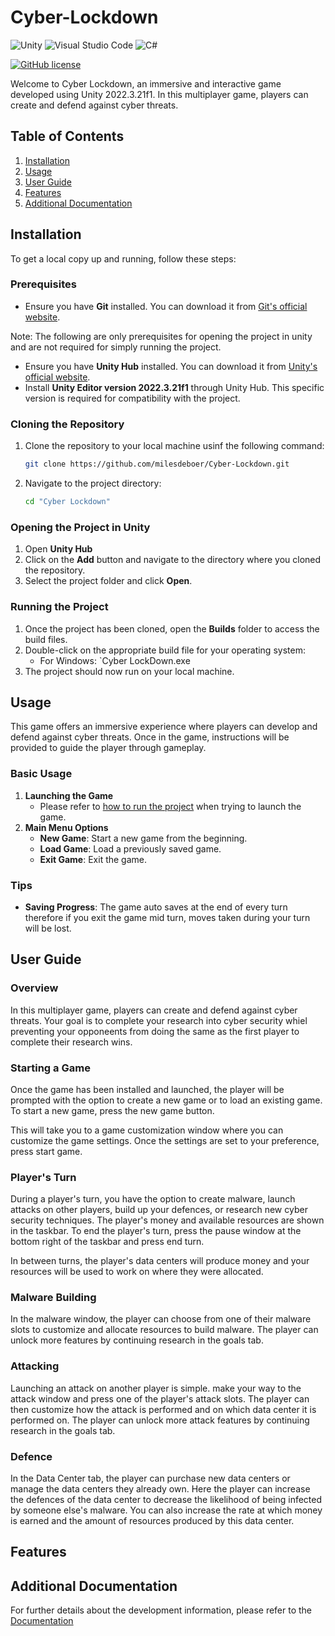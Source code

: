 # Cyber-Lockdown

![Unity](https://img.shields.io/badge/unity-%23000000.svg?style=for-the-badge&logo=unity&logoColor=white)
![Visual Studio Code](https://img.shields.io/badge/Visual%20Studio%20Code-0078d7.svg?style=for-the-badge&logo=visual-studio-code&logoColor=white)
![C#](https://img.shields.io/badge/c%23-%23239120.svg?style=for-the-badge&logo=csharp&logoColor=white)

[![GitHub license](https://img.shields.io/github/license/Naereen/StrapDown.js.svg)](https://github.com/milesdeboer/Cyber-Lockdown/blob/master/LICENSE)

Welcome to Cyber Lockdown, an immersive and interactive game developed using Unity 2022.3.21f1. In this multiplayer game, players can create and defend against cyber threats.

## Table of Contents
1. [Installation](#installation)
2. [Usage](#usage)
3. [User Guide](#User-Guide)
4. [Features](#features)
5. [Additional Documentation](#additional-documentation)

## Installation

To get a local copy up and running, follow these steps:
### Prerequisites
- Ensure you have **Git** installed. You can download it from [Git's official website](https://git-scm.com/).

Note: The following are only prerequisites for opening the project in unity and are not required for simply running the project.
- Ensure you have **Unity Hub** installed. You can download it from [Unity's official website](https://unity3d.com/get-unity/download).
- Install **Unity Editor version 2022.3.21f1** through Unity Hub. This specific version is required for compatibility with the project.

### Cloning the Repository
1. Clone the repository to your local machine usinf the following command:

    ```sh
    git clone https://github.com/milesdeboer/Cyber-Lockdown.git
    ```
2. Navigate to the project directory:

    ```sh
    cd "Cyber Lockdown"
    ```

### Opening the Project in Unity

1. Open **Unity Hub**
2. Click on the **Add** button and navigate to the directory where you cloned the repository.
3. Select the project folder and click **Open**.

### Running the Project

1. Once the project has been cloned, open the **Builds** folder to access the build files.
2. Double-click on the appropriate build file for your operating system:
    - For Windows: `Cyber LockDown.exe
3. The project should now run on your local machine.

## Usage
This game offers an immersive experience where players can develop and defend against cyber threats. Once in the game, instructions will be provided to guide the player through gameplay.

### Basic Usage

1. **Launching the Game**
    - Please refer to [how to run the project](#running-the-project) when trying to launch the game.
2. **Main Menu Options**
    - **New Game**: Start a new game from the beginning.
    - **Load Game**: Load a previously saved game.
    - **Exit Game**: Exit the game.

### Tips

- **Saving Progress**: The game auto saves at the end of every turn therefore if you exit the game mid turn, moves taken during your turn will be lost.

## User Guide
### Overview
In this multiplayer game, players can create and defend against cyber threats. Your goal is to complete your research into cyber security whiel preventing your opponeents from doing the same as the first player to complete their research wins.

### Starting a Game
Once the game has been installed and launched, the player will be prompted with the option to create a new game or to load an existing game. To start a new game, press the new game button. 

This will take you to a game customization window where you can customize the game settings. Once the settings are set to your preference, press start game.

### Player's Turn
During a player's turn, you have the option to create malware, launch attacks on other players, build up your defences, or research new cyber security techniques. The player's money and available resources are shown in the taskbar. To end the player's turn, press the pause window at the bottom right of the taskbar and press end turn.

In between turns, the player's data centers will produce money and your resources will be used to work on where they were allocated.

### Malware Building
In the malware window, the player can choose from one of their malware slots to customize and allocate resources to build malware. The player can unlock more features by continuing research in the goals tab.

### Attacking
Launching an attack on another player is simple. make your way to the attack window and press one of the player's attack slots. The player can then customize how the attack is performed and on which data center it is performed on. The player can unlock more attack features by continuing research in the goals tab.

### Defence
In the Data Center tab, the player can purchase new data centers or manage the data centers they already own. Here the player can increase the defences of the data center to decrease the likelihood of being infected by someone else's malware. You can also increase the rate at which money is earned and the amount of resources produced by this data center.

## Features
## Additional Documentation
For further details about the development information, please refer to the [Documentation](https://github.com/milesdeboer/Cyber-Lockdown/blob/master/Documentation.md)
